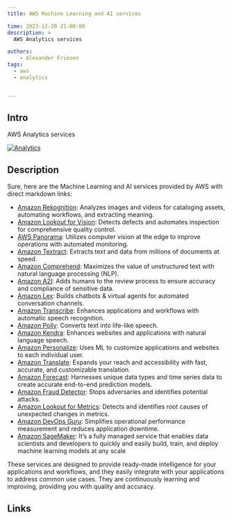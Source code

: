 ```yaml
---
title: AWS Machine Learning and AI services

time: 2023-12-20 21:00:00
description: >
  AWS Analytics services

authors:
    - Alexander Friesen
tags:
  - aws
  - analytics


---
```


## Intro

AWS Analytics services 

[![Analytics](https://img.youtube.com/vi/A6DG_Afe07I/0.jpg)](https://www.youtube.com/watch?v=A6DG_Afe07I "Analytics overview")


## Description

Sure, here are the Machine Learning and AI services provided by AWS with direct markdown links:

 -  [Amazon Rekognition](https://aws.amazon.com/rekognition/): Analyzes images and videos for cataloging assets, automating workflows, and extracting meaning.
 -  [Amazon Lookout for Vision](https://aws.amazon.com/lookout-for-vision/): Detects defects and automates inspection for comprehensive quality control.
 -  [AWS Panorama](https://aws.amazon.com/panorama/): Utilizes computer vision at the edge to improve operations with automated monitoring.
 -  [Amazon Textract](https://aws.amazon.com/textract/): Extracts text and data from millions of documents at speed.
 -  [Amazon Comprehend](https://aws.amazon.com/comprehend/): Maximizes the value of unstructured text with natural language processing (NLP).
 -  [Amazon A2I](https://aws.amazon.com/augmented-ai/): Adds humans to the review process to ensure accuracy and compliance of sensitive data.
 -  [Amazon Lex](https://aws.amazon.com/lex/): Builds chatbots & virtual agents for automated conversation channels.
 -  [Amazon Transcribe](https://aws.amazon.com/transcribe/): Enhances applications and workflows with automatic speech recognition.
 -  [Amazon Polly](https://aws.amazon.com/polly/): Converts text into life-like speech.
 -  [Amazon Kendra](https://aws.amazon.com/kendra/): Enhances websites and applications with natural language speech.
 -  [Amazon Personalize](https://aws.amazon.com/personalize/): Uses ML to customize applications and websites to each individual user.
 -  [Amazon Translate](https://aws.amazon.com/translate/): Expands your reach and accessibility with fast, accurate, and customizable translation.
 -  [Amazon Forecast](https://aws.amazon.com/forecast/): Harnesses unique data types and time series data to create accurate end-to-end prediction models.
 -  [Amazon Fraud Detector](https://aws.amazon.com/fraud-detector/): Stops adversaries and identifies potential attacks.
 -  [Amazon Lookout for Metrics](https://aws.amazon.com/lookout-for-metrics/): Detects and identifies root causes of unexpected changes in metrics.
 -  [Amazon DevOps Guru](https://aws.amazon.com/devops-guru/): Simplifies operational performance measurement and reduces application downtime.
 -  [Amazon SageMaker](https://aws.amazon.com/sagemaker/):  It’s a fully managed service that enables data scientists and developers to quickly and easily build, train, and deploy machine learning models at any scale

These services are designed to provide ready-made intelligence for your applications and workflows, and they easily integrate with your applications to address common use cases. They are continuously learning and improving, providing you with quality and accuracy.


## Links
